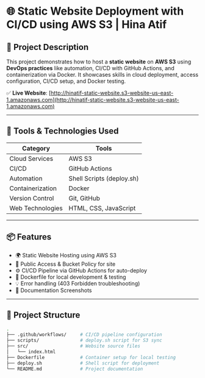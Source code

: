 # 🌐 Static Website Deployment with CI/CD using AWS S3 | Hina Atif

## 🚀 Project Description

This project demonstrates how to host a **static website** on **AWS S3** using **DevOps practices** like automation, CI/CD with GitHub Actions, and containerization via Docker. It showcases skills in cloud deployment, access configuration, CI/CD setup, and Docker testing.

✅ **Live Website**: [http://hinatif-static-website.s3-website-us-east-1.amazonaws.com](http://hinatif-static-website.s3-website-us-east-1.amazonaws.com)

---

## 🧰 Tools & Technologies Used

| Category            | Tools                            |
|---------------------|----------------------------------|
| Cloud Services      | AWS S3                           |
| CI/CD               | GitHub Actions                   |
| Automation          | Shell Scripts (deploy.sh)        |
| Containerization    | Docker                           |
| Version Control     | Git, GitHub                      |
| Web Technologies    | HTML, CSS, JavaScript            |

---

## 📦 Features

- 🌍 Static Website Hosting using AWS S3
- 🔐 Public Access & Bucket Policy for site
- ⚙️ CI/CD Pipeline via GitHub Actions for auto-deploy
- 🐳 Dockerfile for local development & testing
- 💡 Error handling (403 Forbidden troubleshooting)
- 📸 Documentation Screenshots

---

## 📁 Project Structure

```bash
.
├── .github/workflows/     # CI/CD pipeline configuration
├── scripts/               # deploy.sh script for S3 sync
├── src/                   # Website source files
│   └── index.html
├── Dockerfile             # Container setup for local testing
├── deploy.sh              # Shell script for deployment
└── README.md              # Project documentation

